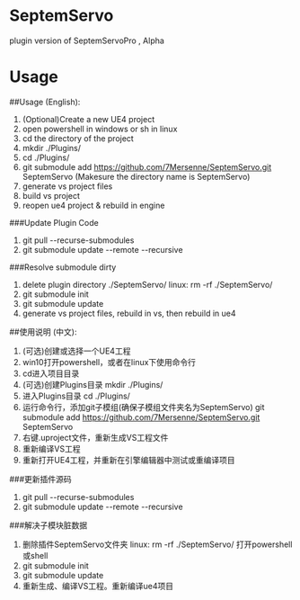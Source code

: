 # SeptemServo
plugin version of SeptemServoPro , Alpha

# Usage

##Usage (English):

1. (Optional)Create a new UE4 project
2. open powershell in windows or sh in linux
3. cd the directory of the project
4. mkdir ./Plugins/
5. cd ./Plugins/
6. git submodule add https://github.com/7Mersenne/SeptemServo.git SeptemServo
	(Makesure the directory name is SeptemServo)
7. generate vs project files
8. build vs project
9. reopen ue4 project & rebuild in engine

###Update Plugin Code

1. git pull --recurse-submodules
2. git submodule update --remote --recursive

###Resolve submodule dirty

1. delete plugin directory ./SeptemServo/
	linux: rm -rf ./SeptemServo/
2. git submodule init
3. git submodule update
4. generate vs project files, rebuild in vs, then rebuild in ue4


##使用说明 (中文):

1. (可选)创建或选择一个UE4工程
2. win10打开powershell，或者在linux下使用命令行
3. cd进入项目目录
4. (可选)创建Plugins目录	mkdir ./Plugins/
5. 进入Plugins目录	cd ./Plugins/
6. 运行命令行，添加git子模组(确保子模组文件夹名为SeptemServo)
	git submodule add https://github.com/7Mersenne/SeptemServo.git SeptemServo
7. 右键.uproject文件，重新生成VS工程文件
8. 重新编译VS工程
9. 重新打开UE4工程，并重新在引擎编辑器中测试或重编译项目

###更新插件源码

1. git pull --recurse-submodules
2. git submodule update --remote --recursive

###解决子模块脏数据

1. 删除插件SeptemServo文件夹
	linux: rm -rf ./SeptemServo/
打开powershell或shell
2. git submodule init
3. git submodule update
4. 重新生成、编译VS工程。重新编译ue4项目

